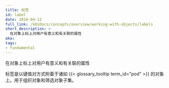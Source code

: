 ```yaml
---
title: 标签
id: label
date: 2018-04-12
full_link: /k8sDocs/concepts/overview/working-with-objects/labels
short_description: >
  在对象上标上对用户有意义和有关联的属性
aka:
tags:
- fundamental
---
```

在对象上标上对用户有意义和有关联的属性
<!--more-->

标签是以键值对方式附着于诸如
{{< glossary_tooltip term_id="pod" >}}
的对象上。用于组织对象和筛选对象子集。

